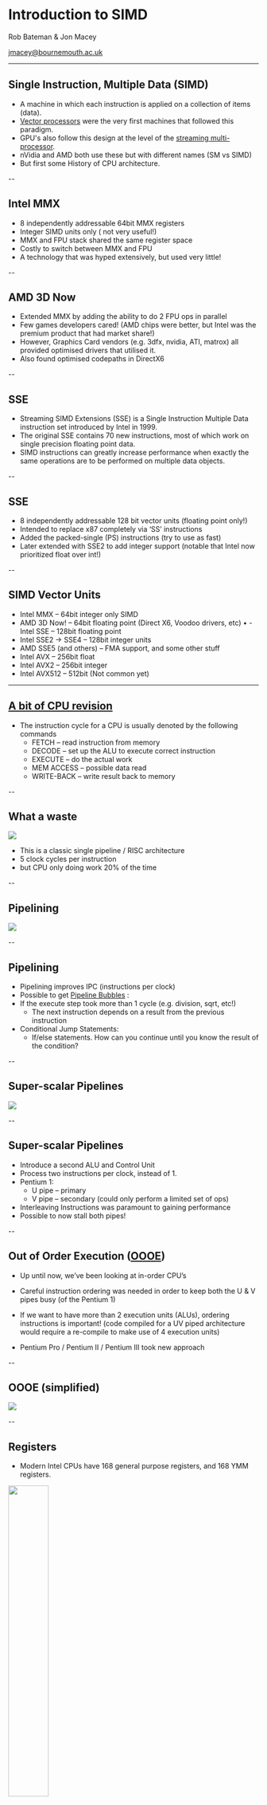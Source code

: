 # Introduction to SIMD

Rob Bateman & Jon Macey

jmacey@bournemouth.ac.uk

---

## Single Instruction, Multiple Data (SIMD)
- A machine in which each instruction is applied on a collection of items (data).
- [Vector processors](https://en.wikipedia.org/wiki/Vector_processor) were the very first machines that followed this paradigm.
- GPU's also follow this design at the level of the [streaming multi-processor](https://en.wikipedia.org/wiki/Stream_processing). 
- nVidia and AMD both use these but with different names (SM vs SIMD)
- But first some History of CPU architecture.

--

## Intel MMX
- 8 independently addressable 64bit MMX registers
- Integer SIMD units only ( not very useful!)
- MMX and FPU stack shared the same register space
- Costly to switch between MMX and FPU
- A technology that was hyped extensively, but used very little!

--

## AMD 3D Now
- Extended MMX by adding the ability to do 2 FPU ops in parallel
- Few games developers cared! (AMD chips were better, but Intel was
the premium product that had market share!)
- However, Graphics Card vendors (e.g. 3dfx, nvidia, ATI, matrox) all provided optimised drivers that utilised it.
- Also found optimised codepaths in DirectX6

--

## SSE
- Streaming SIMD Extensions (SSE) is a Single Instruction Multiple Data instruction set introduced by Intel in 1999.
- The original SSE contains 70 new instructions, most of which work on single precision floating point data. 
- SIMD instructions can greatly increase performance when exactly the same operations are to be performed on multiple data objects. 

--

## SSE

- 8 independently addressable 128 bit vector units (floating point only!)
- Intended to replace x87 completely via ‘SS’ instructions
- Added the packed-single (PS) instructions (try to use as fast)
- Later extended with SSE2 to add integer support (notable that Intel now prioritized float over int!) 

--

## SIMD Vector Units
- Intel MMX – 64bit integer only SIMD 
- AMD 3D Now! – 64bit floating point (Direct X6, Voodoo drivers, etc) • - Intel SSE – 128bit floating point
- Intel SSE2 -> SSE4 – 128bit integer units
- AMD SSE5 (and others) – FMA support, and some other stuff
- Intel AVX – 256bit float
- Intel AVX2 – 256bit integer
- Intel AVX512 – 512bit (Not common yet)

---

## [A bit of CPU revision](https://en.wikipedia.org/wiki/Instruction_cycle)

- The instruction cycle for a CPU is usually denoted by the following commands
  - FETCH – read instruction from memory
  - DECODE – set up the ALU to execute correct instruction 
  - EXECUTE – do the actual work
  - MEM ACCESS – possible data read
  - WRITE-BACK – write result back to memory

--

## What a waste

<img src="images/pipeline1.png"></img>
- This is a classic single pipeline / RISC architecture
- 5 clock cycles per instruction
- but CPU only doing work 20% of the time

--

## Pipelining
<img src="images/pipeline2.png"></img>


--

## Pipelining

- Pipelining  improves IPC (instructions per clock)
- Possible to get [Pipeline Bubbles](https://tinyurl.com/y6vo2kqa) :
- If the execute step took more than 1 cycle (e.g. division, sqrt, etc!)
  - The next instruction depends on a result from the previous instruction
- Conditional Jump Statements:
  - If/else statements. How can you continue until you know the result of the condition?

--

## Super-scalar Pipelines

<img src="images/pipeline3.png"></img>

--

## Super-scalar Pipelines
- Introduce a second ALU and Control Unit
- Process two instructions per clock, instead of 1.
- Pentium 1:
  - U pipe – primary
  - V pipe – secondary (could only perform a limited set of ops)
- Interleaving Instructions was paramount to gaining performance
- Possible to now stall both pipes!

--

## Out of Order Execution ([OOOE](https://en.wikipedia.org/wiki/Out-of-order_execution))

- Up until now, we’ve been looking at in-order CPU’s
- Careful instruction ordering was needed in order to keep both the U
& V pipes busy (of the Pentium 1)

- If we want to have more than 2 execution units (ALUs), ordering instructions is important! (code compiled for a UV piped architecture would require a re-compile to make use of 4 execution units)
- Pentium Pro / Pentium II / Pentium III took new approach

--

## OOOE (simplified)

<img src="images/OOE.png"></img>

--

## Registers
- Modern Intel CPUs have 168 general purpose registers, and 168 YMM registers.

<img src="images/registers.png" width="40%"></img>

--

## Registers

- These are dynamically assigned to the named registers (e.g. YMM0 -> YMM15) for individual chains of instructions
- AVX uses sixteen YMM registers. Each YMM register contains:
  - eight 32-bit single-precision floating point numbers or
  - four 64-bit double-precision floating point numbers.

--

## [CISC](https://en.wikipedia.org/wiki/Complex_instruction_set_computer)
- Complex Instruction Set
  - A very descriptive machine code language
  - High code density
  - Handling complex instructions, requires complex circuitry

--

## [RISC](https://en.wikipedia.org/wiki/Reduced_instruction_set_computer)
- Reduced Instruction Set
  - Fewer number of simpler instructions
  - Simpler circuitry for simpler instructions, can be made to go faster
  - Low code density

--

## Modern Hardware

- Modern CPU's use a combination of both
  - Macro Ops : The machine code instructions
  - Micro Ops : The simpler internal RISC instructions


```
# ASM 
ADDPS YMM0 YMM0 [RCX+4] 
# RISC
ADD RDX RCX 4 
MOVPS YMM1 [RDX]
ADDPS YMM0 YMM0 YMM1
```

--

## Microcode

- Larger Macro Ops, are split into simpler to compute micro ops.
- The CPU Front End : the bit of the CPU that transforms macro ops into micro ops.
- The CPU Execution Unit: the bit of the CPU that executes the microcode.
- This translation from macro to micro takes time : 5 cycles

--

### [Haswell MicroArchitecture](https://en.wikichip.org/wiki/intel/microarchitectures/haswell) Simplified

<img src="images/haswell.png"></img>

--

## Haswell Stages
- Instruction Fetch – pull code from the Instruction Cache
- Instruction Length Decode – determine how long each instruction is
- Instruction Queue – the instructions that are waiting to be decoded
- Decode 
  – 3 super simple decoders,  
  - 1 that handles complex instructions
  -  Don’t issue a million sqrt’s in a row!

--

## Haswell Stages

- Instruction Decode Queue
  - small buffer that holds instructions as they are being decoded 
  - may take a few clocks!
- Reorder Buffer 
  - which instructions can be extracted first?
- Reservation Station 
  - the instructions ready to be executed!

--

## µOP Cache
-  If the instructions exist in the µop cache, the front end is powered down.
  - Saves power
  - Increases battery life
  - Shortens execution pipeline by 5 clocks (approx. 27% performance improvement over a full decode)

--

## [Hyper Threading](https://en.wikipedia.org/wiki/Hyper-threading)
- A single thread might not be able to make full use of all the execution units at any given time
  - Code may have dependency chains 
  - Code may not be needing the FPU

--

## Hyper Threading
-  Allowing 2 threads to run on a single core may improve performance - Assumes both threads are using different parts of the CPU
  - Typically not a 100% performance improvement, 5% -> 30% is more likely!
  - Requires that the CPU supports OOOE and register renaming
  - Instruction Fetch needs to pull in 2 streams of instructions

---

## [CPU Cache](https://en.wikipedia.org/wiki/CPU_cache)
- Read and re-read ["What Every Programmer Should Know about Memory"](https://www.akkadia.org/drepper/cpumemory.pdf) 
- This is old (2007) but still mostly relevant to modern hardware.
- See discussion [here](https://stackoverflow.com/questions/8126311/what-every-programmer-should-know-about-memory) for more detail of modern hardware changes.

--

## [CPU Cache](https://en.wikipedia.org/wiki/CPU_cache)

- Cache Levels organised in a hierarchy, from fastest to slowest
- Intel SkyLake-R 
  - 168 General Purpose Registers
  - 168 YMM registers
  - 32Kb L1 instruction cache
  - 32Kb L1 data cache
  - 1.5K entry µop cache
  - 256Kb L2 data cache
  - 8Mb L3 data cache (shared between cores)
  - 128Mb L4 data eDRAM cache (shared between cores + onboard GPU)

--

## Cache

<img src="images/cache.png"></img>

--

## Cache Misses

- If the data you need is not in the CPU cache, you have to wait for it to arrive from main memory.
- This is known as a cache miss!
- Cache misses can kill performance if they happen often enough.
- Use strategies to avoid wherever possible 

--

## [Hardware Pre-Fetching](https://en.wikipedia.org/wiki/Cache_prefetching)
- Most modern CPU’s contain specialised hardware that will analyse your memory access patterns, and attempt to load the data you need from main memory into the CPU cache *before* it is needed.
- Help the prefetcher!
  - [Forward Linear memory access](https://en.wikipedia.org/wiki/Memory_access_pattern#Linear) is good
  - Predictable memory patterns aren’t quite as good. 
  - Random memory access is discouraged!

--

## Cache Associativity
- Duplicating a memory value multiple times in the CPU cache can improve performance.
- However, keeping track of multiple instances of the same data, can hurt performance when writing to a value
- We may need to update 8 instances of the same value in the cache! 
- Choosing associativity levels for a CPU cache is a trade off
- Let the tools / CPU decide

--

## CPU Cache Lines
- A cache line is 64bytes in size
  - When a variable from memory is needed:
  - A 64byte aligned cache-line will be loaded into the L3 cache (or 2x64byte lines, if the variable straddles a cache line)
- It will be duplicated into the L2 cache
- And duplicated again in the L1 cache
- That value can finally be loaded from L1 into the register

--

## Why does this matter?
- take this (bad) code example

```
float sum(float v[], int BIG_NUM)
{
  float sum = 0;
  for(int i = 0; i < BIG_NUM; ++i)
  {
    sum += v[i]; 
  }
  return sum; 
}
```

--

## Add some parallel execution

```
float sum(float v[], int BIG_NUM)
{
  float sum = 0;
  #pragma omp parallel for
  for(int i = 0; i < BIG_NUM; ++i)
  {
    sum += v[i]; 
  }
  return sum; 
}
```
- Now we have a race condition 

--

## refactor

```
float sum(float v[], int BIG_NUM)
{
  float sums[NTHREADS] = {0}; 
  #pragma omp parallel 
  for for(int i = 0; i < BIG_NUM; ++i) 
  {
    sum[omp_get_thread_id()] += v[i]; 
  }
  float sum = 0;
  for(int i = 0; i < NTHREADS; ++i) 
    sum += sums[i];
  return sum;
}
```
- What problems could we  have now?

--

## problems?
- If NTHREADS is 16, then the size of the sums array is 64bytes. 
- How large is a cache line?
- So where will that 64byte sum array be stored?

--

## False Sharing
- This happens when a core writes to data that *happens* to exist in a cache line that has been loaded into another core.
- The penalty isn’t as bad as a cache miss, but it does have a cost!
- Where possible, strongly isolate memory writes made by each thread
- Similar issues exist with std::atomic, so use with caution!

---

## Using intrinsics

- Using the intrinsics is no different than using any other C/C++ library. 
- The programmer includes the correct header file for the type of intrinsic to be used, and then calls the desired intrinsic function. 

--

## intrinsics 
- all low-level SIMD operations are C Functions
- Each function maps to the corresponding SIMD (assembly) instruction
- SIMD intrinsics are platform dependent (different processors have different instruction) 

--

## intrinsics

- SIMD intrinsics are machine dependent but compiler independent
- Vector data types are machine independent but compiler dependent
- Need compiler flags

```
 -mfma -mavx2 -m64 -mf16c -O3 -ffast-math
```

- optimisation level is optional!
- ```-mf16c``` adds the float <-> half conversion intrinsics (alternative to ILM Half)

--

## Compile time checks 

- we can add this to any headers we use to check for the correct options

```
#ifdef _MSC_VER
// visual C++ only sets AVX2 flag :(
# ifndef __AVX2__
#  error Set the compile option:  /arch:AVX2   in project settings -> code generation -> enhanced instruction set
# endif
#else
# if !defined(__AVX2__) || !defined(__FMA__) || !defined(__F16C__)
#  error add the following to your compiler flags: -mavx2 -mfma -mf16c
# endif
#endif

```


--

## Headers

|Technology|	 Header file|
|----------|-------------|
| MMX™ technology	 |mmintrin.h|
| Streaming SIMD Extensions (SSE)|	 xmmintrin.h|
| Streaming SIMD Extensions 2 (SSE2)	| emmintrin.h|
| Itanium® Processor (native)	| ia64intrin.h|
| AVX2 | immintrin.h |
| getReg() and setReg()	| ia64regs.h |

--

## [Data types](https://software.intel.com/sites/default/files/m/d/4/1/d/8/Intro_to_Intel_AVX.pdf)
<img src="images/datatypes.png"></img>

--

## Layout 

<img src="images/mem.png" width=80%> </img>

--

## Sizes

<img src="images/datasize.png" width=40%></img>

--

## Types

- ```__m128``` Four single-precision floats
- ```__m128d``` Two double-precision floats
- ```__m128i``` 
  - Two 64-bit integers
  - Four 32-bit integers
  - Eight 16-bit integers
  - Sixteen 8-bit integers

--

## Why use these?

- In SIMD mode we do more operations per instruction

<img src="images/simd1.png"></img>

--

## [Instruction formats](https://computing.llnl.gov/tutorials/linux_clusters/Intro_to_Intel_AVX.pdf)

- Most Intel AVX intrinsic names follow the following format
```c++
_mm256_op_suffix(data_type param1, data_type param2, data_type param3) 
```

- where ```_mm256``` is the prefix for working on the new 256-bit registers;
- ```op``` is the operation name (such as add)
- ```_suffix``` denotes the kind of data to operate on

--

## suffix markings

| Marking | Meaning |
|---------|---------|
|[s/d] | Single- or double-precision floating point |
|[i/u]nnn  | Signed or unsigned integer of bit size nnn, where nnn is 128, 64, 32, 16, or 8 |
|[ps/pd/sd] | Packed single, packed double, or scalar double epi32 Extended packed 32-bit signed integer |
| si256 | Scalar 256-bit integer |

--

## Data Types

|Type |Meaning|
|-----|-------|
| __m256 | 256-bit as eight single-precision floating-point (fp) values, representing a YMM register or memory location |
| __m256d | 256-bit as four double-precision fp values, representing a YMM register or memory location |
| __m256i | 256-bit as integers, (bytes, words, etc.) |
| __m128 | 128-bit single precision fp (32 bits each) |
| __m128d | 128-bit double precision fp (64 bits each) |

---

## Auto vectorization

- Most compilers have some level of auto vectorization / SIMD support
- Whilst this is useful it can't be guaranteed to work all the time.
- Small changes in code can have big problems with changing how the code is generated

```
#include <cstdlib>

float accumulate(float input[], size_t n)
{
    float acc=0.0f;
    for(size_t i=0; i<n; ++i)
    {
        acc+=input[i];
    }
    return acc;
}
```

--

<iframe width="1000px" height="600px" src="https://godbolt.org/e#g:!((g:!((g:!((g:!((h:codeEditor,i:(j:1,lang:c%2B%2B,source:'%23include+%3Ccstdlib%3E%0A%0Afloat+accumulate(float+input%5B%5D,+size_t+n)%0A%7B%0A++++float+acc%3D0.0f%3B%0A++++for(size_t+i%3D0%3B+i%3Cn%3B+%2B%2Bi)%0A++++%7B%0A++++++++acc%2B%3Dinput%5Bi%5D%3B%0A++++%7D%0A++++return+acc%3B%0A%7D'),l:'5',n:'0',o:'C%2B%2B+source+%231',t:'0')),k:59.7212543554007,l:'4',n:'0',o:'',s:0,t:'0'),(g:!((h:compiler,i:(compiler:gsnapshot,filters:(b:'0',binary:'1',commentOnly:'0',demangle:'0',directives:'0',execute:'1',intel:'0',libraryCode:'1',trim:'1'),lang:c%2B%2B,libs:!((name:fmt,ver:'530')),options:'-O3+-std%3Dc%2B%2B17+-ffast-math',source:1),l:'5',n:'0',o:'x86-64+gcc+(trunk)+(Editor+%231,+Compiler+%231)+C%2B%2B',t:'0')),k:40.2787456445993,l:'4',n:'0',o:'',s:0,t:'0')),l:'2',m:74.17893544733862,n:'0',o:'',t:'0'),(g:!((h:output,i:(compiler:1,editor:1,wrap:'1'),l:'5',n:'0',o:'%231+with+x86-64+gcc+(trunk)',t:'0')),header:(),l:'4',m:25.821064552661376,n:'0',o:'',s:0,t:'0')),l:'3',n:'0',o:'',t:'0')),version:4"></iframe>

--

<iframe width="1000px" height="600px" src="https://godbolt.org/e#g:!((g:!((g:!((g:!((h:codeEditor,i:(j:1,lang:c%2B%2B,source:'%23include+%3Ccstdlib%3E%0A%0Afloat+accumulate(float+f%5B%5D,+size_t+n)%0A%7B%0A++++float+acc%3D0.0f%3B%0A++++for(size_t+i%3D0%3B+i%3Cn%3B+%2B%2Bi)%0A++++%7B%0A++++++++float+d%3Df%5Bi%5D%3B%0A++++++++if(d+%3C+10.0f)%0A++++++++++++acc%2B%3Dd%3B%0A++++%7D%0A++++return+acc%3B%0A%7D'),l:'5',n:'0',o:'C%2B%2B+source+%231',t:'0')),k:57.14285714285714,l:'4',n:'0',o:'',s:0,t:'0'),(g:!((h:compiler,i:(compiler:gsnapshot,filters:(b:'0',binary:'1',commentOnly:'0',demangle:'0',directives:'0',execute:'1',intel:'0',libraryCode:'1',trim:'1'),lang:c%2B%2B,libs:!((name:fmt,ver:'530')),options:'-std%3Dc%2B%2B17++-mfma+-mavx2+-m64+-mf16c+-O3+-ffast-math',source:1),l:'5',n:'0',o:'x86-64+gcc+(trunk)+(Editor+%231,+Compiler+%231)+C%2B%2B',t:'0')),k:42.85714285714286,l:'4',n:'0',o:'',s:0,t:'0')),l:'2',m:74.17893544733862,n:'0',o:'',t:'0'),(g:!((h:output,i:(compiler:1,editor:1,wrap:'1'),l:'5',n:'0',o:'%231+with+x86-64+gcc+(trunk)',t:'0')),header:(),l:'4',m:25.821064552661376,n:'0',o:'',s:0,t:'0')),l:'3',n:'0',o:'',t:'0')),version:4"></iframe>

--

<iframe width="1000px" height="600px" src="https://godbolt.org/e#g:!((g:!((g:!((g:!((h:codeEditor,i:(j:1,lang:c%2B%2B,source:'%23include+%3Ccstdlib%3E%0A%0Afloat+accumulate(float+f%5B%5D,+size_t+n)%0A%7B%0A++++float+acc%3D0.0f%3B%0A++++for(size_t+i%3D0%3B+i%3Cn%3B+%2B%2Bi)%0A++++%7B%0A++++++++float+d%3Df%5Bi%5D%3B%0A++++++++if(d+%3C+10.0f)%0A++++++++++++acc%2B%3Dd%3B%0A++++++++else%0A++++++++++++acc-%3Dd%3B%0A++++%7D%0A++++return+acc%3B%0A%7D'),l:'5',n:'0',o:'C%2B%2B+source+%231',t:'0')),k:57.14285714285714,l:'4',n:'0',o:'',s:0,t:'0'),(g:!((h:compiler,i:(compiler:gsnapshot,filters:(b:'0',binary:'1',commentOnly:'0',demangle:'0',directives:'0',execute:'1',intel:'0',libraryCode:'1',trim:'1'),lang:c%2B%2B,libs:!((name:fmt,ver:'530')),options:'-std%3Dc%2B%2B17++-mfma+-mavx2+-m64+-mf16c+-O3+-ffast-math',source:1),l:'5',n:'0',o:'x86-64+gcc+(trunk)+(Editor+%231,+Compiler+%231)+C%2B%2B',t:'0')),k:42.85714285714286,l:'4',n:'0',o:'',s:0,t:'0')),l:'2',m:74.17893544733862,n:'0',o:'',t:'0'),(g:!((h:output,i:(compiler:1,editor:1,wrap:'1'),l:'5',n:'0',o:'%231+with+x86-64+gcc+(trunk)',t:'0')),header:(),l:'4',m:25.821064552661376,n:'0',o:'',s:0,t:'0')),l:'3',n:'0',o:'',t:'0')),version:4"></iframe>

--

<iframe width="1000px" height="600px" src="https://godbolt.org/e#g:!((g:!((g:!((g:!((h:codeEditor,i:(j:1,lang:c%2B%2B,source:'%23include+%3Cvector%3E%0A%23include+%3Cnumeric%3E%0A%0Aint+sumSquared(const+std::vector%3Cint%3E+%26v)%0A%7B%0A++int+res+%3D+0%3B%0A++for+(auto+i+:+v)%0A++%7B%0A++++res+%2B%3D+i+*+i%3B%0A++%7D%0A++return+res%3B%0A%7D'),l:'5',n:'0',o:'C%2B%2B+source+%231',t:'0')),k:57.14285714285714,l:'4',n:'0',o:'',s:0,t:'0'),(g:!((h:compiler,i:(compiler:gsnapshot,filters:(b:'0',binary:'1',commentOnly:'0',demangle:'0',directives:'0',execute:'1',intel:'0',libraryCode:'1',trim:'1'),lang:c%2B%2B,libs:!((name:fmt,ver:'530')),options:'-std%3Dc%2B%2B17++-mfma+-mavx2+-m64+-mf16c+-O3+-ffast-math',source:1),l:'5',n:'0',o:'x86-64+gcc+(trunk)+(Editor+%231,+Compiler+%231)+C%2B%2B',t:'0')),k:42.85714285714286,l:'4',n:'0',o:'',s:0,t:'0')),l:'2',m:74.17893544733862,n:'0',o:'',t:'0'),(g:!((h:output,i:(compiler:1,editor:1,wrap:'1'),l:'5',n:'0',o:'%231+with+x86-64+gcc+(trunk)',t:'0')),header:(),l:'4',m:25.821064552661376,n:'0',o:'',s:0,t:'0')),l:'3',n:'0',o:'',t:'0')),version:4"></iframe>

--


## Better to write your own
- in most cases it is better to design and write for SIMD
- this is a different mindset and usually involves writing SOA type data structures
  - SOA maps to instruction sets
  - similar to scalar reference code (what we are trying to do)
- More of this later first a gentle intro to intrinsics.

---


## SSE3
- to start with we will use SSE3 (and raw intrinsics code)
- this covers most of the basics and is easier to understand
- we will then move to SSE4 and AVX(2)
  - we will also re-factor code to make it nicer

--

## Memory Operations
- We need operations to load / store data to the ``__m128(d/i)`` data types
- These operations come in two types :-
  - [u (unaligned)](https://www.intel.com/content/dam/www/public/us/en/documents/manuals/64-ia-32-architectures-optimization-manual.pdf)
  - aligned
- Also have the ability to "r"everse the order.

--

## Memory Operations
- simple load from float array (note use of gtest)

```c++
TEST(SSE3,_mm_loadu_ps)
{
  float data[]={1.0f, 2.0f, 3.0f, 4.0f};
  __m128 a=_mm_loadu_ps(&data[0]);
  printf("result %f %f %f %f \n",a[0],a[1],a[2],a[3]);
  // Note Ordering
  ASSERT_FLOAT_EQ((a[0]),1.0f);
  ASSERT_FLOAT_EQ(a[1],2.0f);
  ASSERT_FLOAT_EQ(a[2],3.0f);
  ASSERT_FLOAT_EQ(a[3],4.0f);
}
```

--

## Accessing Values
- Direct access to the elements will not compile on Win32 (the internals of registers are off limits, and are never specified, but they can never be accessed on the CPU). 
- Clang/gcc allow you to get away with this, but Win32 will not.

--

## Example

- Using this code

``` 
float getF0(__m128 a)
{
    return a[0];
}
float getF1(__m128 a)
{
    return a[1];
}
float getF2(__m128 a)
{
    return a[2];
}
float getF3(__m128 a)
{
    return a[3];
}
```

--

## Accessing Values

<iframe width="1000px" height="600px" src="https://godbolt.org/e#g:!((g:!((g:!((g:!((h:codeEditor,i:(j:1,lang:c%2B%2B,source:'%23include+%3Cpmmintrin.h%3E%0A%0Afloat+getF0(__m128+a)%0A%7B%0A++++return+a%5B0%5D%3B%0A%7D%0Afloat+getF1(__m128+a)%0A%7B%0A++++return+a%5B1%5D%3B%0A%7D%0Afloat+getF2(__m128+a)%0A%7B%0A++++return+a%5B2%5D%3B%0A%7D%0Afloat+getF3(__m128+a)%0A%7B%0A++++return+a%5B3%5D%3B%0A%7D'),l:'5',n:'0',o:'C%2B%2B+source+%231',t:'0')),k:59.7212543554007,l:'4',n:'0',o:'',s:0,t:'0'),(g:!((h:compiler,i:(compiler:gsnapshot,filters:(b:'0',binary:'1',commentOnly:'0',demangle:'0',directives:'0',execute:'1',intel:'0',libraryCode:'1',trim:'1'),lang:c%2B%2B,libs:!((name:fmt,ver:'530')),options:'-O3+-std%3Dc%2B%2B17+-ffast-math',source:1),l:'5',n:'0',o:'x86-64+gcc+(trunk)+(Editor+%231,+Compiler+%231)+C%2B%2B',t:'0')),k:40.2787456445993,l:'4',n:'0',o:'',s:0,t:'0')),l:'2',m:74.17893544733862,n:'0',o:'',t:'0'),(g:!((h:output,i:(compiler:1,editor:1,wrap:'1'),l:'5',n:'0',o:'%231+with+x86-64+gcc+(trunk)',t:'0')),header:(),l:'4',m:25.821064552661376,n:'0',o:'',s:0,t:'0')),l:'3',n:'0',o:'',t:'0')),version:4"></iframe>

--

## Accessing Values

- Things get even nastier when you access elements 4 -> 7 in a __m256 (since it needs to do a 3 cycle permute128 prior the the code above). 

<iframe width="800px" height="600px" src="https://godbolt.org/e#g:!((g:!((g:!((g:!((h:codeEditor,i:(j:1,lang:c%2B%2B,source:'%23include+%3Cimmintrin.h%3E%0A%0A%0Afloat+getF0(__m256+a)%0A%7B%0A++++return+a%5B0%5D%3B%0A%7D%0Afloat+getF1(__m256+a)%0A%7B%0A++++return+a%5B1%5D%3B%0A%7D%0Afloat+getF2(__m256+a)%0A%7B%0A++++return+a%5B2%5D%3B%0A%7D%0Afloat+getF3(__m256+a)%0A%7B%0A++++return+a%5B3%5D%3B%0A%7D%0A%0Afloat+getF4(__m256+a)%0A%7B%0A++++return+a%5B4%5D%3B%0A%7D%0A%0Afloat+getF5(__m256+a)%0A%7B%0A++++return+a%5B5%5D%3B%0A%7D%0A%0Afloat+getF6(__m256+a)%0A%7B%0A++++return+a%5B6%5D%3B%0A%7D%0A%0Afloat+getF7(__m256+a)%0A%7B%0A++++return+a%5B7%5D%3B%0A%7D%0A%0A'),l:'5',n:'0',o:'C%2B%2B+source+%231',t:'0')),k:59.7212543554007,l:'4',n:'0',o:'',s:0,t:'0'),(g:!((h:compiler,i:(compiler:gsnapshot,filters:(b:'0',binary:'1',commentOnly:'0',demangle:'0',directives:'0',execute:'1',intel:'0',libraryCode:'1',trim:'1'),lang:c%2B%2B,libs:!((name:fmt,ver:'530')),options:'-O3+-std%3Dc%2B%2B17+-ffast-math+-mavx2+-mfma+-mf16c',source:1),l:'5',n:'0',o:'x86-64+gcc+(trunk)+(Editor+%231,+Compiler+%231)+C%2B%2B',t:'0')),k:40.2787456445993,l:'4',n:'0',o:'',s:0,t:'0')),l:'2',m:74.17893544733862,n:'0',o:'',t:'0'),(g:!((h:output,i:(compiler:1,editor:1,wrap:'1'),l:'5',n:'0',o:'%231+with+x86-64+gcc+(trunk)',t:'0')),header:(),l:'4',m:25.821064552661376,n:'0',o:'',s:0,t:'0')),l:'3',n:'0',o:'',t:'0')),version:4"></iframe>

--

## Accessing Values

- The only safe way is this (still slow)

```
void print(__m128 a) 
{
  alignas(16) float f[4];
  _mm_store_ps(f, a);
  printf("%f %f %f %f", f[0], f[1], f[2], f[3]);
}
```




--

## Memory Operations
- set note the order of the data

```c++
TEST(SSE3,_mm_set_ps)
{
  __m128 a=_mm_set_ps(1.0f, 2.0f, 3.0f, 4.0f);
  // we can access vector elements directly (not recommneded due to alignment issues)

  printf("result %f %f %f %f \n",a[0],a[1],a[2],a[3]);
  // Note Ordering
  ASSERT_FLOAT_EQ((a[0]),4.0f);
  ASSERT_FLOAT_EQ(a[1],3.0f);
  ASSERT_FLOAT_EQ(a[2],2.0f);
  ASSERT_FLOAT_EQ(a[3],1.0f);
}
```

--

## Memory Operations
- setr note order of data

```c++
TEST(SSE3,setr_ps)
{
  __m128 a=_mm_setr_ps(1.0f, 2.0f, 3.0f, 4.0f);
  // note we can access the data by re-casting to float
  // again best not too
  float *r = reinterpret_cast<float*>(&a);

  std::cout<<"restult "<<r[0]<<' '<<r[1]<<' '<<r[2]<<' '<<r[3]<<'\n';
  // Note order of data (due to the (r)everse function )
  ASSERT_FLOAT_EQ(r[0],1.0f);
  ASSERT_FLOAT_EQ(r[1],2.0f);
  ASSERT_FLOAT_EQ(r[2],3.0f);
  ASSERT_FLOAT_EQ(r[3],4.0f);

}
```

--

## Memory Operations

- can set all to zero
- note use of storeu_ps preferred way to access components

```c++
TEST(SSE3,setZero)
{
  // _mm_setzero_ps sets all elements to zero
  __m128 a=_mm_setzero_ps();
  // get result by using the storeu_ps is prefered
  float r[4];
  _mm_storeu_ps(r,a);
  std::cout<<"result "<<r[0]<<' '<<r[1]<<' '<<r[2]<<' '<<r[3]<<'\n';

  ASSERT_FLOAT_EQ(r[0],0.0f);
  ASSERT_FLOAT_EQ(r[1],0.0f);
  ASSERT_FLOAT_EQ(r[2],0.0f);
  ASSERT_FLOAT_EQ(r[3],0.0f);
}
```

--

## Memory Operations
- can "splat" same value across whole vector
- note use of storeu_ps preferred way to access components

```c++
TEST(SSE3,_mm_set1_ps)
{
  // _mm_set1_ps sets all elements to value passed (splat!)
  __m128 a=_mm_set1_ps(0.9991f);
  // get result by using the storeu_ps is prefered
  float r[4];
  _mm_storeu_ps(r,a);
  std::cout<<"result "<<r[0]<<' '<<r[1]<<' '<<r[2]<<' '<<r[3]<<'\n';

  ASSERT_FLOAT_EQ(r[0],0.9991f);
  ASSERT_FLOAT_EQ(r[1],0.9991f);
  ASSERT_FLOAT_EQ(r[2],0.9991f);
  ASSERT_FLOAT_EQ(r[3],0.9991f);

}
```

--

## ```_mm_add_ps```

- we can add 4 components in one operation

```c++
TEST(SSE3,_mm_add_ps)
{
  // load data into data type
  __m128 a=_mm_setr_ps(5, 6, 7, 8);
  __m128 b=_mm_setr_ps(1, 2, 3, 4);
  // execute an add
  __m128 res=_mm_add_ps(a, b);
  // get result by using
  float r[4];  
  _mm_storeu_ps(r,res);

  std::cout<<"add result "<<r[0]<<' '<<r[1]<<' '<<r[2]<<' '<<r[3]<<'\n';
  ASSERT_FLOAT_EQ(r[0],6);
  ASSERT_FLOAT_EQ(r[1],8);
  ASSERT_FLOAT_EQ(r[2],10);
  ASSERT_FLOAT_EQ(r[3],12);
}
```

--

## ```_mm_add_ss```
- this operation adds only the lowest component and passes through the rest

```c++
TEST(SSE3,_mm_add_ss)
{
  // load data into data type
  __m128 a=_mm_setr_ps(5, 6, 7, 8);
  __m128 b=_mm_setr_ps(1, 2, 3, 4);
  // execute an add on only the lowest bit (5 + 1) in this case
  __m128 res=_mm_add_ss(a, b);
  // get result by using
  float r[4];
  _mm_storeu_ps(r,res);

  std::cout<<"result "<<r[0]<<' '<<r[1]<<' '<<r[2]<<' '<<r[3]<<'\n';
  ASSERT_FLOAT_EQ(r[0],6);
  ASSERT_FLOAT_EQ(r[1],6);
  ASSERT_FLOAT_EQ(r[2],7);
  ASSERT_FLOAT_EQ(r[3],8);
}
```

--

## arithmetic operations
- There are also corresponding arithmetic operations for add, mul and divide
- these come in single and vector versions, the a components not being used pass through

```
__m128 res = _mm_sub_ps(a,b); // subtract vector
__m128 res = _mm_sub_ss(a,b); // subtract lowest pass through rest
__m128 res = _mm_mul_ps(a,b); // multiply vector
__m128 res = _mm_mul_ss(a,b); // multiply lowest pass through rest
__m128 res = _mm_div_ps(a,b); // divide vector
__m128 res = _mm_div_ss(a,b); // divide lowest pass through rest
```

--

## ```_mm_rcpps_ps```
- 1/x for each vector component (also ss variant)
- It is important to note these are approximations (and change per CPU / Implementation)
- Generally prefer division (normalising vertex normals may be ok with rsqrt, but normalising a ray within a ray tracer probably wouldn't be ok). 
- clang will replace divps with rcpps [newton raphson iteration](https://en.wikipedia.org/wiki/Newton%27s_method).
```c++
TEST(SSE3,_mm_rcpps_ps)
{
  // create a 4 float vector
  __m128 a=_mm_setr_ps(1.0f, 2.0f, 3.0f, 4.0f);
  // evauate 1/a for each vector component
  auto r1 = _mm_rcp_ps(a);
  float r[4];
  _mm_store_ps(r,r1);
  // should set all values to inf
  std::cout<<"result "<<r[0]<<' '<<r[1]<<' '<<r[2]<<' '<<r[3]<<'\n';
  EXPECT_NEAR(r[0],1.0f/1.0f,0.001);
  EXPECT_NEAR(r[1],1.0f/2.0f,0.001);
  EXPECT_NEAR(r[2],1.0f/3.0f,0.001);
  EXPECT_NEAR(r[3],1.0f/4.0f,0.001);
}
```

--

## [Note](https://randomascii.wordpress.com/2012/04/21/exceptional-floating-point/)

- One thing to be aware of is that instructions like reciprocal estimate (rcpps) never trigger divide-by-zero exceptions 
- they just silently generate infinity. 
-  Additionally, many common patterns for SIMD instructions only use some components of the four-wide registers. 
- This could be because the code is operating on a three-float vector, or it could be because the code is operating on an array of floats that is not a multiple of four long. 
- These exceptions are false-positives (they don’t indicate a bug)

--

## ```_mm_max_ps```

- we can place min or max into a result vector (also ss)

```c++
TEST(SSE3,_mm_max_ps)
{
  // create a 3 float vector
  __m128 a=_mm_setr_ps(1.0f, 9.0f, 3.0f, 3.0f);
  __m128 b=_mm_setr_ps(2.0f, 5.0f, 6.0f, 4.0f);
  // evauate 1/a for each vector component
  auto r1 = _mm_max_ps(a,b);
  float r[4];
  _mm_store_ps(r,r1);
  // should set all values to inf
  std::cout<<"result "<<r[0]<<' '<<r[1]<<' '<<r[2]<<' '<<r[3]<<'\n';
  ASSERT_FLOAT_EQ(r[0],2.0f);
  ASSERT_FLOAT_EQ(r[1],9.0f);
  ASSERT_FLOAT_EQ(r[2],6.0f);
  ASSERT_FLOAT_EQ(r[3],4.0f);
}
```

--

## Vector Length 

```c++
TEST(SSE3,length)
{
  // create a 3 float vector with last component 0
  __m128 a=_mm_setr_ps(1.0f, 2.0f, 3.0f, 0.0f);
  // multiply a*a
  auto r1 = _mm_mul_ps(a, a);
  float r[4];
  _mm_store_ps(r,r1);
  // should set all values to inf
  std::cout<<"mul "<<r[0]<<' '<<r[1]<<' '<<r[2]<<' '<<r[3]<<'\n';
  // The haddps instruction performs a horizontal add, meaning that
  // adjacent elements in the same operand are added together.
  // The result of the operation on operand a (A3, A2, A1, A0) and
  //operand b  (B3, B2, B1, B0)
  // is (B3 + B2, B1 + B0, A3 + A2, A1 + A0).
  auto r2 = _mm_hadd_ps(r1, r1);
  _mm_store_ps(r,r2);
  // should set all values to inf
  std::cout<<"hadd1 "<<r[0]<<' '<<r[1]<<' '<<r[2]<<' '<<r[3]<<'\n';

  auto r3 = _mm_hadd_ps(r2, r2);
  _mm_store_ps(r,r3);
  // should set all values to inf
  std::cout<<"hadd1 "<<r[0]<<' '<<r[1]<<' '<<r[2]<<' '<<r[3]<<'\n';
  // now we are going to use _mm_cvtss_f32 to extract the lower order floating point
  // value from the parameter.
  // Which we have called _mm_sqrt_ss which computes the square root of the lower single-precision FP value of a
  // the upper three single-precision FP values are passed through.
  float length= _mm_cvtss_f32(_mm_sqrt_ss(r3));
  std::cout<<"length is "<<length<<'\n';
  EXPECT_NEAR(length,3.7416f,0.001f);
}

```

---

## Let's make the code nicer
- One of the issues with SSE / AVX code are the number of underscores
- also types are a bit confusing.
- we should re-factor / typedef our code to make it easier to read
- see [this](https://github.com/AnimalLogic/AL_USDMaya/blob/master/usdutils/AL/usd/utils/SIMD.h) for a good example


--

## Types
- note this is c++ 11 so if needed for c use typedef

```c++
#include <immintrin.h>

// SSE3/4 types AVX128
using f128=__m128; // float[4]
using i128=__m128i; // int64[2], int32[4], etc
using d128=__m128d; // double[2]
// AVX2 types AVX256
using  f256=__m256; // float[8]
using  i256=__m256i; // int64[4], int32[8], etc
using  d256=__m256d; // double[4]

#ifdef __AVX512F__
  // AVX 512 (may not be supported on all chips)
  using  f512=__m512; // float[16]
  using  i512=__m512i; // int64[8], int32[16], etc 
  using  d512=__m512d; // double[8]
#endif
```

--

## Lets make testing easier
- Most of the test will require repetative code so write functions

```c++
enum class TestModef  {FLOATEQ,NEAR};
struct TestResultF
{
  TestResultF(float _r) : expected(_r){}
  TestResultF(float _r, TestModef _mode) : expected(_r),mode(_mode){}
  float expected;
  TestModef mode=TestModef::FLOATEQ;
};

```

--

## ```testAndReport4f```

```c++
void testAndReport4f(const f128 v, std::initializer_list<TestResultF> testResults)
{
  float res[4];
  store4f(res,v);
  std::cout<<"result ["<<res[0]<<' '<<res[1]<<' '<<res[2]<<' '<<res[3]<<"]\n";
  size_t index=0;
  for(auto t : testResults)
  {
    switch (t.mode)
    {
      case TestModef::FLOATEQ :
        ASSERT_FLOAT_EQ(v[index++],t.expected);
      break;
      case TestModef::NEAR :
        ASSERT_NEAR(v[index++],t.expected,0.001f);
      break;
    }
  }
}
```

--

## ```store4f```
- The simd.h header is going to wrap up the functions we need
- Unit tests are provided to check for correct results

```c++
// store

inline void store4f(void* const ptr, const f128 reg)
{
  _mm_store_ps(static_cast<float *>(ptr), reg);
}

inline void store8f(void* const ptr, const f256 reg)
{
  _mm256_store_ps(static_cast<float *>(ptr), reg);
}

inline void store4i(void* const ptr, const i128 reg)
{
  _mm_store_si128(static_cast<i128*>(ptr), reg);
}
inline void store2d(void* const ptr, const d128 reg)
{
  _mm_store_pd(static_cast<double*>(ptr), reg);
}

inline void storeu4f(void* const ptr, const f128 reg) 
{ 
  _mm_storeu_ps(static_cast<float *>(ptr), reg);
}
inline void storeu4i(void* const ptr, const i128 reg) 
{ 
  _mm_storeu_si128(static_cast<i128*>(ptr), reg);
}

inline void storeu2d(void* const ptr, const d128 reg) 
{ 
  _mm_storeu_pd(static_cast<double *>(ptr), reg);
}
```

--

## load[u]4f
- note the use of [alignas](http://en.cppreference.com/w/cpp/language/alignas) in the example.

```c++
TEST(SSE4,loadu4f)
{
  alignas(16) float data[]={1.0f, 2.0f, 3.0f, 4.0f};
  f128 a=loadu4f(&data[0]);
  // Note Ordering
  testAndReport4f(a,{{1.0f},{2.0f},{3.0f},{4.0f}});
}
TEST(SSE4,load4f)
{
  float data[]={1.0f, 2.0f, 3.0f, 4.0f};
  f128 a=load4f(&data[0]);
  testAndReport4f(a,{{1.0f},{2.0f},{3.0f},{4.0f}});
}

```

```
result [1 2 3 4]
result [1 2 3 4]
```

--

## ```set4f```

``` c++
TEST(SSE4,set4f)
{
  f128 a=set4f(1.0f, 2.0f, 3.0f, 4.0f);
  testAndReport4f(a,{{1.0f},{2.0f},{3.0f},{4.0f}});
}
```

```
result [1 2 3 4]
```

--

## splat and zero

```c++ 
inline f128 zero4f() { return _mm_setzero_ps(); }
inline f128 splat4f(float f) { return _mm_set1_ps(f); }
```
```c++
TEST(SSE4,zero4f)
{
  f128 a=zero4f();
  testAndReport4f(a,{{0.0f},{0.0f},{0.0f},{0.0f}});
}

TEST(SSE4,splat4f)
{
  f128 a=splat4f(0.9991f);
  testAndReport4f(a,{{0.9991f},{0.9991f},{0.9991f},{0.9991f}});
}
```

--

## arithmetic

```c++
inline f128 mul4f(const f128 a, const f128 b) { return _mm_mul_ps(a, b); }
inline f128 add4f(const f128 a, const f128 b) { return _mm_add_ps(a, b); }
inline f128 sub4f(const f128 a, const f128 b) { return _mm_sub_ps(a, b); }
inline f128 div4f(const f128 a, const f128 b) { return _mm_div_ps(a, b); }

```
```c++
TEST(SSE4,add4f)
{
  // load data into data type
  f128 a=set4f(5, 6, 7, 8);
  f128 b=set4f(1, 2, 3, 4);
  // execute an add
  f128 res=add4f(a, b);
  testAndReport4f(res,{{6.0f},{8.0f},{10.0f},{12.0f}});
}

TEST(SSE4,sub4f)
{
  f128 a=set4f(5, 6, 7, 8);
  f128 b=set4f(1, 2, 3, 4);
  f128 res=sub4f(a, b);
  testAndReport4f(res,{{4.0f},{4.0f},{4.0f},{4.0f}});
}

TEST(SSE4,mul4f)
{
  f128 a=set4f(1.0f, 2.0f, 3.0f, 4.0f);
  f128 b=splat4f(0.5f);
  f128 res=mul4f(a, b);
  testAndReport4f(res,{{0.5f},{1.0f},{1.5f},{2.0f}});
}

TEST(SSE4,div4f)
{
  f128 a=set4f(1.0f, 2.0f, 3.0f, 4.0f);
  f128 b=splat4f(2.0f);
  f128 res=div4f(a, b);
  testAndReport4f(res,{{0.5f},{1.0f},{1.5f},{2.0f}});
}
```

--

## division by zero

```c++
TEST(SSE4,divZero)
{
  // test to see what division by zero does
  f128 a=set4f(1.0f, 2.0f, 3.0f, 4.0f);
  f128 b=splat4f(0.0f);
  f128 res=div4f(a, b);
  float r[4];
  store4f(r,res);
  // should set all values to inf
  std::cout<<"result "<<r[0]<<' '<<r[1]<<' '<<r[2]<<' '<<r[3]<<'\n';
  ASSERT_TRUE (isinf(r[0]));
  ASSERT_TRUE (isinf(r[1]));
  ASSERT_TRUE (isinf(r[2]));
  ASSERT_TRUE (isinf(r[3]));
}
```

--

## Division by zero
- note under max OSX isinf is generated in this example
- under linux whilst it prints out inf, isinf (and [fpclassify](http://www.cplusplus.com/reference/cmath/fpclassify/)) report a normal number
- this is due to differences in how the -ffast-math flag works 
- For more details on floating point read ["What Every Computer Scientist Should Know About Floating-Point Arithmetic
"](https://docs.oracle.com/cd/E19957-01/806-3568/ncg_goldberg.html
)

--

## ```_mm_dp_ps```

```c++
enum class DotMask
{
  None = 0,
  X = 0x1,
  Y = 0x2,
  Z = 0x4,
  W = 0x8,
  XY = X | Y,
  XZ = X | Z,
  XW = X | W,
  YZ = Y | Z,
  YW = Y | W,
  ZW = Z | W,
  XYZ = X | Y | Z,
  XYW = X | Y | W,
  XZW = X | Z | W,
  YZW = Y | Z | W,
  XYZW = X | Y | Z | W
};


template<DotMask inmask, DotMask outmask>
inline f128 dot4f(const f128 a, const f128 b)
{
  constexpr uint8_t mask = static_cast<uint8_t>(outmask) | (static_cast<uint8_t>(inmask) << 4);
  return _mm_dp_ps(a, b, mask);
}

template< int8_t mask>
inline f128 dot4f(const f128 a, const f128 b)
{
  return _mm_dp_ps(a, b, mask);
}

```

--

## dot product mask

```
int main ()
{
/*
Mask layout
01234567
abcdefgh

tmp0 := (mask4 == 1) ? (a0 * b0) : +0.0 (d)
tmp1 := (mask5 == 1) ? (a1 * b1) : +0.0 (c)
tmp2 := (mask6 == 1) ? (a2 * b2) : +0.0 (b)
tmp3 := (mask7 == 1) ? (a3 * b3) : +0.0 (a)

tmp4 := tmp0 + tmp1 + tmp2 + tmp3

r0 := (mask0 == 1) ? tmp4 : +0.0  (e)
r1 := (mask1 == 1) ? tmp4 : +0.0  (f)
r2 := (mask2 == 1) ? tmp4 : +0.0  (g)
r3 := (mask3 == 1) ? tmp4 : +0.0  (h)
*/
  f128 a=set4f(1.0f,2.0f,3.0f,4.0f);
  f128 b=set4f(0.5f,1.5f,2.5f,3.5f);
  f128 c;
  float r[4];
  // result is  0.5 3.0 7.5 14.0
  // note c++ 14 binary literal may not work everywhere
  const int all =0b11111111;
  const int u1  =0b10001111;
  const int u2  =0b01001111;
  const int u3  =0b00101111;
  const int u4  =0b00011111;
  
  std::cout<<"bin "<<std::bitset<8>(all)<<' '<<all<<'\n';
  c= _mm_dp_ps(a,b,all);
  storeu4f(r,c);
  std::cout<<"result "<<r[0]<<' '<<r[1]<<' '<<r[2]<<' '<<r[3]<<'\n'; 

  std::cout<<"bin "<<std::bitset<8>(u1)<<' '<<u1<<'\n';
  c= _mm_dp_ps(a,b,u1);
  storeu4f(r,c);
  std::cout<<"result "<<r[0]<<' '<<r[1]<<' '<<r[2]<<' '<<r[3]<<'\n'; 

  std::cout<<"bin "<<std::bitset<8>(u2)<<' '<<u2<<'\n';
  c= _mm_dp_ps(a,b,u2);
  storeu4f(r,c);
  std::cout<<"result "<<r[0]<<' '<<r[1]<<' '<<r[2]<<' '<<r[3]<<'\n'; 

  std::cout<<"bin "<<std::bitset<8>(u3)<<' '<<u3<<'\n';
  c= _mm_dp_ps(a,b,u3);
  storeu4f(r,c);
  std::cout<<"result "<<r[0]<<' '<<r[1]<<' '<<r[2]<<' '<<r[3]<<'\n'; 

  std::cout<<"bin "<<std::bitset<8>(u4)<<' '<<u4<<'\n';
  c= _mm_dp_ps(a,b,u4);
  storeu4f(r,c);
  std::cout<<"result "<<r[0]<<' '<<r[1]<<' '<<r[2]<<' '<<r[3]<<'\n'; 

  // masks for lower order (result)
  const int c1  =0b11111000;
  const int c2  =0b11110100;
  const int c3  =0b11110010;
  const int c4  =0b11110001;
  
  std::cout<<"bin "<<std::bitset<8>(c1)<<' '<<c1<<'\n';
  c= _mm_dp_ps(a,b,c1);
  storeu4f(r,c);
  std::cout<<"result "<<r[0]<<' '<<r[1]<<' '<<r[2]<<' '<<r[3]<<'\n'; 

  std::cout<<"bin "<<std::bitset<8>(c2)<<' '<<c2<<'\n';
  c= _mm_dp_ps(a,b,c2);
  storeu4f(r,c);
  std::cout<<"result "<<r[0]<<' '<<r[1]<<' '<<r[2]<<' '<<r[3]<<'\n'; 

  std::cout<<"bin "<<std::bitset<8>(c3)<<' '<<c3<<'\n';
  c= _mm_dp_ps(a,b,c3);
  storeu4f(r,c);
  std::cout<<"result "<<r[0]<<' '<<r[1]<<' '<<r[2]<<' '<<r[3]<<'\n'; 

  std::cout<<"bin "<<std::bitset<8>(c4)<<' '<<c4<<'\n';
  c= _mm_dp_ps(a,b,c4);
  storeu4f(r,c);
  std::cout<<"result "<<r[0]<<' '<<r[1]<<' '<<r[2]<<' '<<r[3]<<'\n'; 
  return EXIT_SUCCESS;
}

```

--

## ```dot4f```

```c++
TEST(SSE4,length)
{
  // create a 3 float vector with last component 0
  f128 a=set4f(1.0f, 2.0f, 3.0f, 0.0f);
  float length=convertf32(sqrt1f(dot4f<DotMask::XYZW,DotMask::XYZW>(a, a )));

  std::cout<<"length is "<<length<<'\n';
  EXPECT_NEAR(length,3.7416f,0.001f);
}

TEST(SSE4,dot4f)
{
  // create a 3 float vector with last component 0
  f128 a=set4f(1.0f, 2.0f, 3.0f, 0.0f);

  float length=convertf32(sqrt1f(dot4f<0x75>(a, a )));

  std::cout<<"length is "<<length<<'\n';
  EXPECT_NEAR(length,3.7416f,0.001f);
}
```

--

## ```reciprocal4f```

```c++
inline f128 reciprocal4f(const f128 a)
{
  return _mm_rcp_ps(a);
}
```

```c++
TEST(SSE4,reciprocal4f)
{
  // create a 4 float vector
  f128 a=set4f(1.0f, 2.0f, 3.0f, 4.0f);
  // evauate 1/a for each vector component
  f128 res = reciprocal4f(a);
  testAndReport4f(res,{{1.0f/1.0f,TestModef::NEAR},
                       {1.0f/2.0f,TestModef::NEAR},
                       {1.0f/3.0f,TestModef::NEAR},
                       {1.0f/4.0f,TestModef::NEAR}});

}
```

--

## ```negate4f```

- we can use math tricks to do more complex operations

```c++
inline f128 negate4f(const f128 a)
{
  return _mm_sub_ps(_mm_set1_ps(0.0f), a);
}
```

```c++
TEST(SSE4,negate)
{
  f128 a=set4f(1.0f, 9.0f, 3.0f, 3.0f);
  f128 res=negate4f(a);
  testAndReport4f(res,{{-1.0f},{-9.0f},{-3.0f},{-3.0f}});
}
```

--

## sqrt functions

```c++
// sqrt lowest register pass rest
inline f128 sqrt1f(const f128 a)
{
  return _mm_sqrt_ss(a);
}

// 1/sqrt lowest register pass rest
inline f128 rsqrt1f(const f128 a)
{
  return _mm_rsqrt_ss(a);
}

inline f128 sqrt4f(const f128 a)
{
  return _mm_sqrt_ps(a);
}

inline f128 rsqrt4f(const f128 a)
{
  return _mm_rsqrt_ps(a);
}
```

--

## sqrt

```c++
TEST(SSE4,sqrt1f)
{
  f128 a={100.0f,25.0f,144.0f,2.0f};
  f128 res=sqrt1f(a);
  testAndReport4f(res,{{10.0f},{25.0f},{144.0f},{2.0}});
}

TEST(SSE4,rsqrt1f)
{
  f128 a={100.0f,25.0f,144.0f,2.0f};
  f128 res=rsqrt1f(a);
  testAndReport4f(res,{{1.0f/sqrt(100.0f),TestModef::NEAR},{25.0f},{144.0f},{2.0}});
}


TEST(SSE4,sqrt4f)
{
  f128 a={100.0f,25.0f,144.0f,2.0f};
  f128 res=sqrt4f(a);
  testAndReport4f(res,{{10.0f},{5.0f},{12.0f},{1.4141f,TestModef::NEAR}});
}

TEST(SSE4,rsqrt4f)
{
  f128 a={100.0f,25.0f,144.0f,2.0f};
  f128 res=rsqrt4f(a);
  testAndReport4f(res,{{1.0f/sqrtf(100.0),TestModef::NEAR},
                       {1.0f/sqrtf(25.0f),TestModef::NEAR},
                       {1.0f/sqrtf(144.0f),TestModef::NEAR},
                       {1.0f/sqrtf(2.0f),TestModef::NEAR}});
}

```

--

## min / max

```c++
inline f128 max4f(const f128 a, const f128 b)
{
  return _mm_max_ps(a,b);
}

inline f128 min4f(const f128 a, const f128 b)
{
  return _mm_min_ps(a,b);
}
```

```c++
TEST(SSE4,max)
{
  f128 a=set4f(1.0f, 9.0f, 3.0f, 3.0f);
  f128 b=set4f(2.0f, 5.0f, 6.0f, 4.0f);
  f128 res = max4f(a,b);
  testAndReport4f(res,{{2.0f},{9.0f},{6.0f},{4.0f}});
}
TEST(SSE4,min)
{
  f128 a=set4f(1.0f, 9.0f, 3.0f, 3.0f);
  f128 b=set4f(2.0f, 5.0f, 6.0f, 4.0f);
  f128 res=min4f(a,b);
  testAndReport4f(res,{{1.0f},{5.0f},{3.0f},{3.0f}});
}
```

--

## Logical instructions

```c++
// boolean
inline f128 and4f(const f128 a, const f128 b) { return _mm_and_ps(a, b); }
inline f128 andnot4f(const f128 a, const f128 b) { return _mm_andnot_ps(a, b); }
inline f128 or4f(const f128 a, const f128 b) { return _mm_or_ps(a, b); }
inline f128 xor4f(const f128 a, const f128 b) { return _mm_xor_ps(a, b); }
```

```c++
TEST(SSE4,and4f)
{
  f128 a={1.0f,0.0f,1.0f,0.0f};
  f128 b={1.0f,0.0f,0.0f,1.0f};
  f128 res=and4f(a,b);
  testAndReport4f(res,{{1.0f},{0},{0},{0}});
}

TEST(SSE4,andnot4f)
{
  f128 a={1.0f,0.0f,1.0f,0.0f};
  f128 b={1.0f,0.0f,0.0f,1.0f};
  f128 res=andnot4f(a,b);
  testAndReport4f(res,{{0},{0},{0},{1.0f}});
}

TEST(SSE4,or4f)
{
  f128 a={1.0f,0.0f,1.0f,0.0f};
  f128 b={1.0f,0.0f,0.0f,1.0f};
  f128 res=or4f(a,b);
  testAndReport4f(res,{{1.0f},{0},{1.0f},{1.0f}});
}

TEST(SSE4,xor4f)
{
  f128 a={1.0f,0.0f,1.0f,0.0f};
  f128 b={1.0f,0.0f,0.0f,1.0f};
  f128 res=xor4f(a,b);
  testAndReport4f(res,{{0},{0},{1.0f},{1.0f}});
}
```

--

## comparison operations

- Each comparison intrinsic performs a comparison of a and b. 
- For the packed form, the four single-precision FP values of a and b are compared, and a 128-bit mask is returned. 
- For the scalar form, the lower single-precision FP values of a and b are compared, and a 32-bit mask is returned; the upper three single-precision FP values are passed through from a. 
- The mask is set to 0xffffffff for each element where the comparison is true and 0x0 where the comparison is false.

--

## comparison operators

```c++
// comparisons
inline i128 cmpeq4i(const i128 a, const i128 b) { return _mm_cmpeq_epi32(a, b); }
inline i128 cmpeq16i8(const i128 a, const i128 b) { return _mm_cmpeq_epi8(a, b); }
inline i128 cmplt16i8(const i128 a, const i128 b) { return _mm_cmplt_epi8(a, b); }
inline i128 cmpgt16i8(const i128 a, const i128 b) { return _mm_cmpgt_epi8(a, b); }

inline f128 cmpeq4f(const f128 a, f128 b){ return _mm_cmpeq_ps(a,b);}
inline f128 cmpeq1f(const f128 a, f128 b){ return _mm_cmpeq_ss(a,b);}
inline f128 cmpneq4f(const f128 a, f128 b){ return _mm_cmpneq_ps(a,b);}
inline f128 cmpneq1f(const f128 a, f128 b){ return _mm_cmpneq_ss(a,b);}

inline f128 cmplt4f(const f128 a, f128 b){ return _mm_cmplt_ps(a,b);}
inline f128 cmplt1f(const f128 a, f128 b){ return _mm_cmplt_ss(a,b);}
inline f128 cmplteq4f(const f128 a, f128 b){ return _mm_cmple_ps(a,b);}
inline f128 cmplteq1f(const f128 a, f128 b){ return _mm_cmple_ss(a,b);}

inline f128 cmpgt4f(const f128 a, f128 b){ return _mm_cmpgt_ps(a,b);}
inline f128 cmpgt1f(const f128 a, f128 b){ return _mm_cmpgt_ss(a,b);}
inline f128 cmpgteq4f(const f128 a, f128 b){ return _mm_cmpge_ps(a,b);}
inline f128 cmpgteq1f(const f128 a, f128 b){ return _mm_cmpge_ss(a,b);}
// todo add in the not versions of above at some stage

```

---

## AVX 2
- advanced Vector Extensions (AVX, also known as Sandy Bridge New Extensions)
- AVX2 expands most integer commands to 256 bits and introduces fused multiply-accumulate (FMA) operations. 
- AVX-512 expands AVX to 512-bit support 

--

## AVX 2
- AVX uses sixteen YMM registers. Each YMM register contains:
  - eight 32-bit single-precision floating point numbers or
  - four 64-bit double-precision floating point numbers.

--

## What not to do ..
- it may be tempting to do this

```c++
typedef f128 Vec3;   // [x,y,z,0]
typedef f128 Vec4;   // [x,y,z,w]
typedef f512 Matrix4x4; // float mat[16]
```

- but don't it is not efficient (as we will see in the next lecture)

--

## This is what we want to aim for...

- Data Oriented design

```c++
struct Vec3x8
{
  f256 x; // 8 x components
  f256 y; // 8 y components
  f256 z; // 8 z components
};
```

--

## Think in batches
- will fit cache better

```c++
struct Vec3x32
{
  f256 x[4]; 
  f256 y[4]; 
  f256 z[4];
};
```
- Doesen't fit OOP design well (Instead of class Box, think class BoxBatch )

--

# example

```
// Normalize 4 Vectors

__m128 x = _mm_set_ps( A.x, B.x, C.x, D.x );
__m128 y = _mm_set_ps( A.y, B.y, C.y, D.y );
__m128 z = _mm_set_ps( A.z, B.z, C.z, D.z );
__m128 sqX   = _mm_mul_ps( x, x );
__m128 sqY   = _mm_mul_ps( y, y );
__m128 sqZ   = _mm_mul_ps( z, z );
__m128 sqlen = _mm_add_ps( _mm_add_ps( sqX, sqY ), sqZ );
__m128 len   = _mm_sqrt_ps( sqlen );
x = _mm_div_ps( x, len );
y = _mm_div_ps( y, len );
z = _mm_div_ps( z, len );

```


--


## set8f
- similar to sse versions
``` c++
inline f256 set8f(const float _a, const float _b, const float _c, const float _d,
                    const float _e, const float _f, const float _g, const float _h)
{
  return _mm256_setr_ps(_a, _b, _c, _d,_e,_f,_g,_h);
}
```

- Note format the same (PS / SS ) just prefixed with _mm256

--

## [Fused Multiply and Add (FMA)](https://en.wikipedia.org/wiki/Multiply%E2%80%93accumulate_operation)
- SSE3 and above introduced FMA instructions
- A fast FMA can speed up and improve the accuracy of many computations that involve the accumulation of products
  - Dot product
  - Matrix multiplication
  - convolution
  - newtons method

--

## FMA in SIMD

```
 (a * b) + c
-(a * b) + c
 (a * b) – c
-(a * b) - c
```

- these come in add and sub versions as well as negate results

--

## FMA

```c++
inline f128 fnmadd4f(const f128 a, const f128 b, const f128 c)
{
  return _mm_fnmadd_ps(a,b,c);
}

inline f128 fmadd4f(const f128 a, const f128 b, const f128 c)
{
  return _mm_fmadd_ps(a,b,c);
}

inline f128 fnmsub4f(const f128 a, const f128 b, const f128 c)
{
  return _mm_fnmsub_ps(a,b,c);
}

inline f128 fmsub4f(const f128 a, const f128 b, const f128 c)
{
  return _mm_fmsub_ps(a,b,c);
}
```

--

## fma

```c++
TEST(AVX,fmad4f)
{
  // result = (a * b) + c
  f128 a={1.0f,2.0f,3.0f,4.0f};
  f128 b={0.5f,0.5f,0.5f,0.5f};
  f128 c={2.0f,2.0f,2.0f,2.0f};

  f128 res=fmadd4f(a,b,c);
  testAndReport4f(res,{{2.5f},{3.0f},{3.5f},{4.0f}});
}

TEST(AVX,fnmad4f)
{
  // result = -(a * b) - c
  f128 a={1.0f,2.0f,3.0f,4.0f};
  f128 b={0.5f,0.5f,0.5f,0.5f};
  f128 c={1.0f,1.0f,1.0f,1.0f};

  f128 res=fnmadd4f(a,b,c);
  testAndReport4f(res,{{0.5f},{0.0f},{-0.5f},{-1.0f}});
}


TEST(AVX,fmsub4f)
{
  // result = (a * b) - c
  f128 a={1.0f,2.0f,3.0f,4.0f};
  f128 b={0.5f,0.5f,0.5f,0.5f};
  f128 c={2.0f,2.0f,2.0f,2.0f};

  f128 res=fmsub4f(a,b,c);
  testAndReport4f(res,{{-1.5f},{-1.0f},{-0.5f},{0.0f}});
}

TEST(AVX,fnmsub4f)
{
  // result = -(a * b) - c
  f128 a={1.0f,2.0f,3.0f,4.0f};
  f128 b={0.5f,0.5f,0.5f,0.5f};
  f128 c={1.0f,1.0f,1.0f,1.0f};

  f128 res=fnmsub4f(a,b,c);
  testAndReport4f(res,{{-1.5f},{-2.0f},{-2.5f},{-3.0f}});
}

```


---

## Benchmarking 

- one of the easiest ways to see if we are getting speedups is by using benchmarking
- this can take many forms 
  - our own timings
  - using a profiling tool (vtune,valgrind etc etc)
  - 3rd party benchmark library
- sometimes it just helps to use godbolt  or [quickbench](http://quick-bench.com/)

--

## Background viewing

<iframe width="560" height="315" src="https://www.youtube.com/embed/7YVMC5v4qCA" frameborder="0" allow="accelerometer; autoplay; encrypted-media; gyroscope; picture-in-picture" allowfullscreen></iframe>

<iframe width="560" height="315" src="https://www.youtube.com/embed/P32hvk8b13M" frameborder="0" allow="accelerometer; autoplay; encrypted-media; gyroscope; picture-in-picture" allowfullscreen></iframe>

--

## [<chrono>](https://en.cppreference.com/w/cpp/chrono)

- c++ 11 introduced a new timing library called chrono
- The chrono library defines three main types as well as utility functions and common typedefs.
  - clocks
  - time points
  - durations
- Much easier to use than the old C style clocks

--

## Basic usage

```

#include <iostream>
#include <chrono>
#include <thread>

void render()
{
  using namespace std::chrono_literals;
  std::this_thread::sleep_for(10ms);  // do some work
}

int main()
{
  std::chrono::milliseconds renderTime;
  auto begin = std::chrono::steady_clock::now();
  // some work that takes time
  render();
  auto end = std::chrono::steady_clock::now();
  renderTime=std::chrono::duration_cast<std::chrono::milliseconds> (end - begin);
  std::cout<<"Render Time is "<<renderTime.count()<<"ms\n";
}

```

--

## Clocks

- ```std::chrono::system_clock``` :- 
  - use when you need time points that relate to a calandar
  - knows time of day and data
- ```std::chrono::steady_clock``` :-
  - like a stopwatch but doesn't relate to a calandar
> Objects of class high_resolution_clock represent clocks with the shortest tick period. high_resolution_clock may be a synonym for system_clock or steady_clock.

--

## A simple Benchmark class

- The following template class is designed to do simple benchmarks
- It also allows writing the data to a file once the destructor is called
- Template parameters allow choosing duration and clock to use.
- It can also add data as CSV into Column format for use with [Pandas](https://pandas.pydata.org/)

--

## [Benchmark.h](https://github.com/NCCA/SIMD/blob/master/include/Benchmark.h)

```
#ifndef BENCHMARK_H_
#define BENCHMARK_H_
#include <chrono>
#include <vector>
#include <unordered_map>
#include <iostream>
#include <fstream>
#include <algorithm>
#include <type_traits>
#include <sstream>

/// @brief simple Benchmark class for timing things
enum class WriteMode {CSV,VERBOSE};

template<typename Clock=std::chrono::high_resolution_clock, typename Resolution=std::chrono::microseconds>
class Benchmark
{
public:

    Benchmark(size_t _reserve)
    {
       m_durations.reserve(_reserve);
    }
    Benchmark(size_t _reserve, const std::string &_fileName,WriteMode _mode=WriteMode::VERBOSE)
    {
      m_mode=_mode;
      if(m_mode == WriteMode::VERBOSE)
      {
        m_durations.reserve(_reserve);
      }
      m_filename=_fileName;
    }
    Benchmark(const Benchmark&)=delete;
    void startTimer()
    {
      m_lastTimePoint=Clock::now();
    }


    void writeVerbose()
    {
      if(m_filename.size() !=0)
      {
        std::ofstream fileOut;
        fileOut.open(m_filename.c_str());
        // check to see if we can open the file
        if (!fileOut.is_open())
        {
          std::cerr <<"Could not open File : "<<m_filename<<" for writing \n";
          exit(EXIT_FAILURE);
        }
        fileOut<<"# Benchmark Data \n";
        if  ( std::is_same<Resolution, std::chrono::microseconds>::value )
        {
          fileOut<<"# Resolution microseconds\n";
        }
        else if  ( std::is_same<Resolution, std::chrono::milliseconds>::value )
        {
          fileOut<<"# Resolution milliseconds\n";
        }
        else if  ( std::is_same<Resolution, std::chrono::nanoseconds>::value )
        {
          fileOut<<"# Resolution nanoseconds\n";
        }
        else if  ( std::is_same<Resolution, std::chrono::seconds>::value )
        {
          fileOut<<"# Resolution seconds\n";
        }
        for(auto d : m_durations)
          fileOut<<"Duration\t"<<std::chrono::duration_cast<Resolution>(d).count()<<'\n';

        fileOut<<"Min\t"<<min()<<'\n';
        fileOut<<"Max\t"<<max()<<'\n';
        fileOut<<"Average\t"<<average()<<'\n';
        fileOut<<"Mode\t"<<mode()<<'\n';
        fileOut<<"Mode\t"<<median()<<'\n';

      }
    }

    void writeCSV()
    {
      if(m_filename.size() !=0)
      {
        std::ofstream fileOut;
        fileOut.open(m_filename.c_str());
        // check to see if we can open the file
        if (!fileOut.is_open())
        {
          std::cerr <<"Could not open File : "<<m_filename<<" for writing \n";
          exit(EXIT_FAILURE);
        }

        // first write header
        size_t numEntries;
        std::string header;
        for(auto h : m_csv)
        {
          header+=h.first+',';
          numEntries=h.second.size();
        }
        header.pop_back();
        fileOut<<header;
        fileOut<<'\n';
        // now for the csv values

        for(size_t i=0; i<numEntries; ++i)
        {
          std::stringstream csv;
          for(auto h : m_csv)
          {
            csv<<h.second[i].count()<<',';
            //fileOut<<h.second[i].count()<<',';
          }
          // remove last ,
          csv.seekp(-1, std::ios_base::end);
          csv<<'\n';
          fileOut<<csv.str();
        }
      }
    }
    ~Benchmark()
    {
      if(m_mode == WriteMode::VERBOSE)
      {
       writeVerbose();
      }
      else
      {
        writeCSV();
      }
    }

    void addDuration()
    {
      auto now=Clock::now();
      auto duration=now-m_lastTimePoint;
      m_durations.push_back(duration);
      m_lastTimePoint=Clock::now();

      if (duration < m_min)
      {
          m_min = duration;
      }

      if (duration > m_max)
      {
        m_max = duration;
      }
    }

    void addCSV(const std::string &_col)
    {
      auto now=Clock::now();
      auto duration=now-m_lastTimePoint;
      m_csv[_col].push_back(duration);
      m_lastTimePoint=Clock::now();
    }




    // add a time duration
    void addDuration(typename Clock::duration now)
    {
      m_durations.push_back(now);
      if (now < m_min) 
      {
          m_min = now;
      }

      if (now > m_max) 
      {
        m_max = now;
      }
    }

    auto average()
    {
      typename Clock::duration result{0};
      for (auto times : m_durations) 
      {
          result +=times;
      }
      result /= m_durations.size();
      return std::chrono::duration_cast<Resolution>(result).count();
    }


    auto mode()
    {
      // Map of tick and count
      std::unordered_map<size_t,size_t> histogram;
      for(auto d : m_durations)
      {
        auto key=std::chrono::duration_cast<Resolution>(d).count();
        histogram[key]++;
      }
      // now find the max
      auto max=std::max_element(std::begin(histogram),std::end(histogram),
      [](const auto& p1, const auto& p2)
      {
        return p1.second < p2.second;
      });
      // this is the mode!
      return max->first;
    }

    auto max()
    {
        return std::chrono::duration_cast<Resolution>(m_max).count();
    }

    auto min()
    {
        return std::chrono::duration_cast<Resolution>(m_min).count();
    }

    auto median()
    {
        std::sort(std::begin(m_durations), std::end(m_durations));
        return std::chrono::duration_cast<Resolution>(m_durations[m_durations.size() / 2]).count();
    }

  private :
    std::vector<typename Clock::duration> m_durations;
    std::unordered_map<std::string,std::vector<typename Clock::duration>> m_csv;
    typename Clock::duration m_min{Clock::duration::max()};
    typename Clock::duration m_max{Clock::duration::min()};
    std::string m_filename;
    std::chrono::time_point<Clock> m_lastTimePoint;
    WriteMode m_mode=WriteMode::VERBOSE;


};

#endif

```

--

## Using the code

```
template <class T>
void doNotOptimize(T& value) {
#if defined(__clang__)
  asm volatile("" : "+r,m"(value) : : "memory");
#else
  asm volatile("" : "+m,r"(value) : : "memory");
#endif
}

Benchmark<std::chrono::steady_clock,std::chrono::nanoseconds> g_bench(iterations,"Bench.csv",WriteMode::CSV);
 for(size_t i=0; i<iterations; ++i)
  {
     _func(a,b,c);
     doNotOptimize(a);
     g_bench.addCSV(_name);
  }
```

---

# An Example Mat2

- [Based on Notes from ](http://lukasz.dk/mirror/research-scea/research/pdfs/GDC2003_Memory_Optimization_18Mar03.pdf)
- Consider this basic Mat2 class

```
#include <array>

struct Mat2
{
  Mat2()=default;
  Mat2(float _a, float _b, float _c, float _d)
  {
    m[0][0]=_a;
    m[0][1]=_b;
    m[1][0]=_c;
    m[1][1]=_d;
  }
  union
  {
    float m[2][2];
    std::array<float,4> array={{1.0f,0.0f,
                                0.0f,1.0f}};
    struct
    {
      float m_00;
      float m_01;
      float m_10;
      float m_11;
    };
  };
};

```

--

# Multiply Function

```
void MultMat2Normal(Mat2 &o_a, const Mat2 &_b, const Mat2 &_c) noexcept
{
  for (int i=0;i<2; ++i)
  {
    for (int j=0; j<2; ++j)
    {
      o_a.m[i][j]=0.0f;
      for(int k=0; k<2; ++k)
      {
        o_a.m[i][j]+=_b.m[i][k] * _c.m[k][j];
      }
    }
  }
}
```
- We could start by loop unrolling

--

```
void MultMat2Unroll(Mat2 &o_a, const Mat2 &_b, const Mat2 &_c) noexcept
{
  o_a.m[0][0] = _b.m[0][0]*_c.m[0][0] + _b.m[0][1]*_c.m[1][0];
  o_a.m[0][1] = _b.m[0][0]*_c.m[0][1] + _b.m[0][1]*_c.m[1][1]; //(1)
  o_a.m[1][0] = _b.m[1][0]*_c.m[0][0] + _b.m[1][1]*_c.m[1][0]; //(2)
  o_a.m[1][1] = _b.m[1][0]*_c.m[0][1] + _b.m[1][1]*_c.m[1][1]; //(3)

}
```

--

## Problems
- 16 Memory Reads 4 writes
- There is an assumption that a is not b or c
- Compiler doesn't know this
  - (1) Must re-fetch ```b[0][0]``` and ```b[0][1]```
  - (2) Must re-fetch ```c[0][0]``` and ```c[0][1]```
  - (3) Must re-fetch ```b[0][0]```  , ```b[0][1]``` , ```c[0][0]``` and ```c[0][1]```
  

--

## Pre-fetching

- typical approach pre-fetch (consume inputs)
- then calculate

```
// 8 memory reads 4 writes
void MultMat2Prefetch(Mat2 &o_a, const Mat2 &_b, const Mat2 &_c) noexcept
{
  float b00 = _b.m[0][0], b01 = _b.m[0][1];
  float b10 = _b.m[1][0], b11 = _b.m[1][1];
  float c00 = _c.m[0][0], c01 = _c.m[0][1];
  float c10 = _c.m[1][0], c11 = _c.m[1][1];
  o_a.m[0][0] = b00*c00 + b01*c10;
  o_a.m[0][1] = b00*c01 + b01*c11;
  o_a.m[1][0] = b10*c00 + b11*c10;
  o_a.m[1][1] = b10*c01 + b11*c11;
}
```

--

# Let's measure

- Using Google Benchmark

```
Running /Users/jmacey/teaching/Code/SIMD/mat2/Mat2GBench
Run on (8 X 2300 MHz CPU s)
CPU Caches:
  L1 Data 32K (x4)
  L1 Instruction 32K (x4)
  L2 Unified 262K (x4)
  L3 Unified 6291K (x1)
Load Average: 1.86, 2.09, 2.13
------------------------------------------------------------
Benchmark                 Time             CPU   Iterations
------------------------------------------------------------
Normal                 4.20 ns         4.19 ns    168568683
Unroll                 2.63 ns         2.62 ns    257232836
Prefetch               2.61 ns         2.61 ns    268775918
```

--

## Let's Measure

- Using hayai

```
[==========] Running 7 benchmarks.
[ RUN      ] Mat2Tests.MultMat2Normal (10 runs, 100 iterations per run)
[     DONE ] Mat2Tests.MultMat2Normal (0.003119 ms)
[   RUNS   ]        Average time: 0.312 us
                         Fastest: 0.288 us (-0.024 us / -7.663 %)
                         Slowest: 0.482 us (+0.170 us / +54.537 %)

             Average performance: 3206155.81917 runs/s
                Best performance: 3472222.22222 runs/s (+266066.40305 runs/s / +8.29861 %)
               Worst performance: 2074688.79668 runs/s (-1131467.02249 runs/s / -35.29046 %)
[ITERATIONS]        Average time: 0.003 us
                         Fastest: 0.003 us (-0.000 us / -7.663 %)
                         Slowest: 0.005 us (+0.002 us / +54.537 %)

             Average performance: 320615581.91728 iterations/s
                Best performance: 347222222.22222 iterations/s (+26606640.30494 iterations/s / +8.29861 %)
               Worst performance: 207468879.66805 iterations/s (-113146702.24923 iterations/s / -35.29046 %)
[ RUN      ] Mat2Tests.MultMat2Unroll (10 runs, 100 iterations per run)
[     DONE ] Mat2Tests.MultMat2Unroll (0.002302 ms)
[   RUNS   ]        Average time: 0.230 us
                         Fastest: 0.215 us (-0.015 us / -6.603 %)
                         Slowest: 0.339 us (+0.109 us / +47.263 %)

             Average performance: 4344048.65334 runs/s
                Best performance: 4651162.79070 runs/s (+307114.13735 runs/s / +7.06977 %)
               Worst performance: 2949852.50737 runs/s (-1394196.14597 runs/s / -32.09440 %)
[ITERATIONS]        Average time: 0.002 us
                         Fastest: 0.002 us (-0.000 us / -6.603 %)
                         Slowest: 0.003 us (+0.001 us / +47.263 %)

             Average performance: 434404865.33449 iterations/s
                Best performance: 465116279.06977 iterations/s (+30711413.73528 iterations/s / +7.06977 %)
               Worst performance: 294985250.73746 iterations/s (-139419614.59703 iterations/s / -32.09440 %)
[ RUN      ] Mat2Tests.MultMat2Prefetch (10 runs, 100 iterations per run)
[     DONE ] Mat2Tests.MultMat2Prefetch (0.013330 ms)
[   RUNS   ]        Average time: 1.333 us
                         Fastest: 0.156 us (-1.177 us / -88.297 %)
                         Slowest: 9.290 us (+7.957 us / +596.924 %)

             Average performance: 750187.54689 runs/s
                Best performance: 6410256.41026 runs/s (+5660068.86337 runs/s / +754.48718 %)
               Worst performance: 107642.62648 runs/s (-642544.92041 runs/s / -85.65124 %)
[ITERATIONS]        Average time: 0.013 us
                         Fastest: 0.002 us (-0.012 us / -88.297 %)
                         Slowest: 0.093 us (+0.080 us / +596.924 %)

             Average performance: 75018754.68867 iterations/s
                Best performance: 641025641.02564 iterations/s (+566006886.33697 iterations/s / +754.48718 %)
               Worst performance: 10764262.64801 iterations/s (-64254492.04066 iterations/s / -85.65124 %)
```

--

## Always Measure

- so it seems pre-fetching gives us an improvement
- lets see what godbot says

--

<iframe width="1000px" height="800px" src="https://godbolt.org/e#z:OYLghAFBqd5QCxAYwPYBMCmBRdBLAF1QCcAaPECAKxAEZSAbAQwDtRkBSAJgCFufSAZ1QBXYskwgA5NwDMeFsgYisAag6yAwk2LEmATw3YOABgCCchUpWZ1WvAFsHCgsQUA6BEdMXzPwa4iyASqALJMBFw%2BHADsfOaqYRFcEACUGgAiWABmTCIMBBrxZonhkRDZDKgRqgD6TKSqldUhtQBGjc01tcidVd3o6QnqcT6JiQ4cAKw8JtMZ07PzmfVFY%2BOTM3NTCzO0y7IZ7WvDE4v7O4vbC4c9JyUb58t7B0fo94mxC8MiLHioLHWsWK4ya/RCmx4UUuM2hNxB4wC6BAIB0ekMWi6BFIABYjKo0QZMsDgbR3CZsqQTOTKetQfSGYymdSKaQyRSvpzZAjEgFiEFCqcRjzxljVA5aiY5ty6aLweLJfsZULEmKJbRpSLVfL1UqRVyEQbojF4dE/OYAG6oPDoML5AhlLgAORIDiYDAgjvUXAAbKh6o00CwAklIt6fe1AwCQ17uBHkEMLKNhtkSKoIC5VHhMprs1ootzvXxeHhE59kw9VWmMywQlQc0VVPX843%2BPwqGXxiSVap/Ux3JDszCePXLocWdkPvTU8QayEANYNwuLluFtu8eed0Hdyv0vsDxZD3Yj5a8FZtA8zI%2BLRc7VQAKjqyEvPFvx9Hpp7nKF34ev//lrWraoT2o6ACqLDEKgDAerGvp9lGwYhHBEYdKoQYxsk4Y9ImO6JPukLXFc8x2BkdQXoRzxLDs949C%2BRFbCR/DkfRVEXBktHPpC7HEWOCIEbxx7saRLGUcO1ycaxw7Ccx7RSUJ8ySdxbEHDwqgAPTqRAtCdgJLziUxhyiU8Bk0XRYnHtcRbGfpClmVxJmWapGlaVwun1C%2BPG2SJcnKaZHHmYJjnWb5jmOUpYW2Y2mkQLIuEmmavhmFaNp2gUjoAArEJg2SYAQyAIJ6WFxgh6HRshxW%2BpGZVIaGXDYQmxoImKbRSj5FFBYxOyNK1tDtfJYXKg8LUav1flOd1qhtLQfWZDZPBeQtqnrGKyBtXNgVdRNGSBiYs1GZt1F2Z%2Bw3ysgo0bQ5UVbYGM0%2BVdS3Sctwx6Udgkia1Jj3mtJjWb130alOr0MY9ZFzZ9317X9e0A3q6yvYtVngxqkO/cx020ADmrwx543BcjX1rbNvBTTNsP3ABZhSKkjDSFMUikCw0gmAzqDSJo65qcIYgSN6si0AzBDM9TNPziAUxkrQACcUxcDiXBcLIUs%2BlwAAcPoxLTUg4gzTNSCzpBs1IDOCCAJikEL%2BvU6QcCwEgaAOAADngDCYGQFAQA7zuu8QIDAKrsikNkLsEG7psQG0wukG0Cg6Po0gC6QDsOJgtYAPIsAw8dW6QWBumwrtR/g2XBHgFqYKbOeYAAHpgyAiKHCcMy4mAMFHDB4G0ejEPomgYJIUiJ64jjCzTzBsCgnOMJ3puQDTqCOwQ/zBtIAC0aeyKoq/ZLkASr26BAIIk%2B9MBa1f1fv2RulvDjZLQPrICbojiJIOla/TjNR0b1fq6vPo4qoYAyBkCqFVu4TeEBcCEDTHIegqg%2B5Oxdm7PmOl4Gc0FqPGmCBMBMCwL7NIpAxY4jAarEwOIYhTBiDEH0JhZAxFoLIHEUwtY61IA4OgUpP45yNibM2FtMFay4LrL%2B0gMFW1SDTcuxBBDLxADiIAA"></iframe>

--

## What about SIMD

- SSE version

```
void MultMat2SIMD(Mat2 &o_a, const Mat2 &_b, const Mat2 &_c) noexcept
{
  __m128 a;
  //                 b    c    d    e
  //  o_a.m[0][0] = b00*c00 + b01*c10;
  //  o_a.m[0][1] = b00*c01 + b01*c11;
  //  o_a.m[1][0] = b10*c00 + b11*c10;
  //  o_a.m[1][1] = b10*c01 + b11*c11;

  __m128 b=_mm_setr_ps(_b.m_00,_b.m_00,_b.m_10,_b.m_10);
  __m128 c=_mm_setr_ps(_c.m_00,_c.m_01,_c.m_00,_c.m_01);
  __m128 d=_mm_setr_ps(_b.m_01,_b.m_01,_b.m_11,_b.m_11);
  __m128 e=_mm_setr_ps(_c.m_10,_c.m_11,_c.m_10,_c.m_11);

  // first compute d*e
  __m128 f=_mm_mul_ps(d,e);
  // fma  result = (a * b) + c
  a=_mm_fmadd_ps(b,c,f);
  _mm_storeu_ps(static_cast<float *>(&o_a.array[0]), a);

}
```

--

## AVX2

```
void MultMat2AVX2(Mat2 &o_a, const Mat2 &_b, const Mat2 &_c) noexcept
{

  //                 b    c    d    e
  //  o_a.m[0][0] = b00*c00 + b01*c10;
  //  o_a.m[0][1] = b00*c01 + b01*c11;
  //  o_a.m[1][0] = b10*c00 + b11*c10;
  //  o_a.m[1][1] = b10*c01 + b11*c11;

  // first order the data so we get it in the format above
  __m256 b=_mm256_setr_ps(_b.m_00,_b.m_01,_b.m_00,_b.m_01,
                          _b.m_10,_b.m_11,_b.m_10,_b.m_11);

  __m256 c=_mm256_setr_ps(_c.m_00,_c.m_10,_c.m_01,_c.m_11,
                          _c.m_00,_c.m_10,_c.m_01,_c.m_11);
  // now we multiply the elements
  __m256 mul=_mm256_mul_ps(b,c);
  // horizontal add will add [0] + [1] [2] + [3]
  auto res=_mm256_hadd_ps(mul,mul); //bottleneck!
  __m256i mask=_mm256_setr_epi32(0,1,4,5,0,1,4,5);
  res=_mm256_permutevar8x32_ps(res,mask);
  // copy out.
  auto a=_mm256_castps256_ps128(res);
  _mm_storeu_ps(static_cast<float *>(&o_a.array[0]), a);

}

```


--


## Benchmark

```
2019-03-05 10:25:59
Running ./Mat2GBench
Run on (8 X 2300 MHz CPU s)
CPU Caches:
  L1 Data 32K (x4)
  L1 Instruction 32K (x4)
  L2 Unified 262K (x4)
  L3 Unified 6291K (x1)
Load Average: 2.62, 2.28, 2.21
------------------------------------------------------------
Benchmark                 Time             CPU   Iterations
------------------------------------------------------------
Normal                 4.17 ns         4.17 ns    164728751
Unroll                 2.65 ns         2.65 ns    260706664
Prefetch               2.60 ns         2.60 ns    268339058
SIMD                   2.62 ns         2.62 ns    269140711
AVX2                   4.65 ns         4.65 ns    150673402
```

--

## AVX2 is slower?

- Just because an an intrinsic exists we shouldn't just use it
- ```_mm256_hadd_ps``` is slow (as are most cross lane functions)
- Always measure
- There are other methods of doing this but will leave as an exercise
- see [here](https://gist.github.com/nadavrot/5b35d44e8ba3dd718e595e40184d03f0)  

--

## Fastest

```
  Mat2 operator*( const Mat2 &_m  ) const noexcept
  {
    Mat2 temp;
    // With pre-fetch
    float b00 = m[0][0], b01 = m[0][1];
    float b10 = m[1][0], b11 = m[1][1];
    float c00 = _m.m[0][0], c01 = _m.m[0][1];
    float c10 = _m.m[1][0], c11 = _m.m[1][1];
    temp.m[0][0] = b00*c00 + b01*c10;
    temp.m[0][1] = b00*c01 + b01*c11;
    temp.m[1][0] = b10*c00 + b11*c10;
    temp.m[1][1] = b10*c01 + b11*c11;
    return temp;
  }
```

--

## Presenting the Data

- In the next slide I'm using pandas (Python Data Analysis Library) to look at the data
- This is being used in conjunction with a Jupyter Notebook
<blockquote><small/> The Jupyter Notebook is an open-source web application that allows you to create and share documents that contain live code, equations, visualizations and narrative text. Uses include: data cleaning and transformation, numerical simulation, statistical modeling, data visualization, machine learning, and much more.</blockquote>
- Easiest way to install is using anaconda

--

## Anaconda 
- Installed in ```/public/devel/2018/anaconda3```
- use the goAnaconda.sh shell script as we need to clean the PYTHONPATH and PATH before use
- Jupyter notebooks uploaded to GitHub will be evaluated and rendered.
- Can also create static HTML using ```jupyter-nbconvert```

--

<iframe width="1800px" height="600px" src="https://nccastaff.bournemouth.ac.uk/jmacey/AProg/slides/SIMD/Benchmarks.html"></iframe>


---

## References

- https://www.gdcvault.com/play/1022249/SIMD-at-Insomniac-Games-How
- https://asc.ziti.uni-heidelberg.de/sites/default/files/research/papers/public/St11ASX_CUDA.pdf
- https://software.intel.com/sites/landingpage/IntrinsicsGuide/
- http://www.farbrausch.de/~fg/articles/ubiquitous_sse_vector.html
